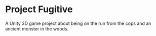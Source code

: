 # Project Fugitive
A Unity 3D game project about being on the run from the cops and an ancient monster in the woods. 
